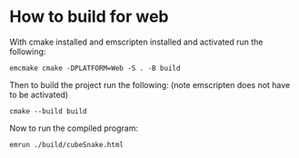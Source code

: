 # How to build for web

With cmake installed and emscripten installed and activated run the following:
```
emcmake cmake -DPLATFORM=Web -S . -B build
```
Then to build the project run the following: (note emscripten does not have to be activated)
```
cmake --build build
```
Now to run the compiled program:
```
emrun ./build/cubeSnake.html
```